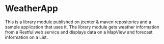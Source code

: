 # WeatherApp
This is a library module published on jcenter &amp; maven repositories and a sample application that uses it. The library module gets weather information from a Restful web service and displays data on a MapView and forecast information on a List.
